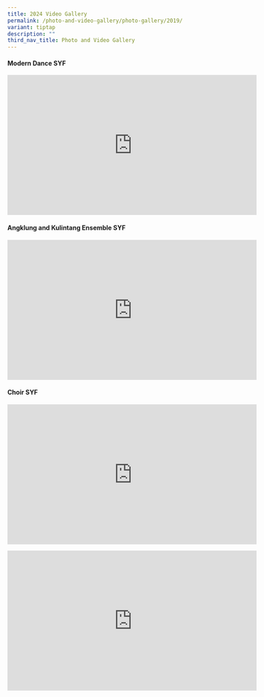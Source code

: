 ```yaml
---
title: 2024 Video Gallery
permalink: /photo-and-video-gallery/photo-gallery/2019/
variant: tiptap
description: ""
third_nav_title: Photo and Video Gallery
---
```

<h4>Modern Dance SYF</h4>
<div class="iframe-wrapper">
<iframe height="315" width="560" allowfullscreen="true" frameborder="0" src="https://www.youtube.com/embed/GyJ3O65AlMM?si=qIn_-wh6uL1t5GBF"></iframe>
</div>
<h4>Angklung and Kulintang Ensemble SYF</h4>
<div class="iframe-wrapper">
<iframe height="315" width="560" allowfullscreen="true" frameborder="0" src="https://www.youtube.com/embed/eJwZhj4fX04?si=oBWUPd_AoxQA4Lhd"></iframe>
</div>
<h4>Choir SYF</h4>
<div class="iframe-wrapper">
<iframe height="315" width="560" allowfullscreen="true" frameborder="0" src="https://www.youtube.com/embed/6ND-AG855Ig?si=ZbGCLkPuiGdKDDkr"></iframe>
</div>
<p></p>
<div class="iframe-wrapper">
<iframe height="315" width="560" allowfullscreen="true" frameborder="0" src="https://www.youtube.com/embed/R0Mxy7omFrM?si=iAMdLZrCuH8JA3pb"></iframe>
</div>
<p></p>